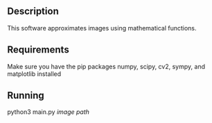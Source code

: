Description
---
This software approximates images using mathematical functions.

Requirements
---
Make sure you have the pip packages numpy, scipy, cv2, sympy, and matplotlib installed

Running
---
python3 main.py *image path*

